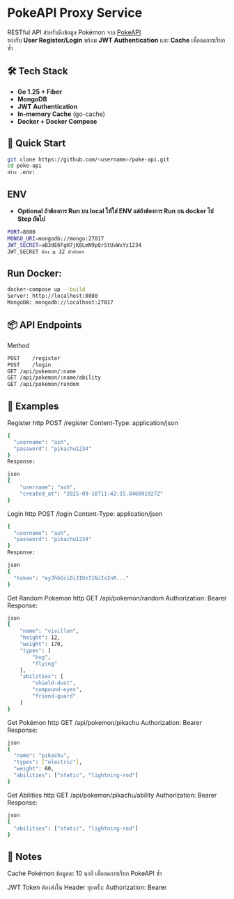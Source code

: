 # PokeAPI Proxy Service

RESTful API สำหรับดึงข้อมูล Pokémon จาก [PokeAPI](https://pokeapi.co/)  
รองรับ **User Register/Login** พร้อม **JWT Authentication** และ **Cache** เพื่อลดการเรียกซ้ำ

## 🛠 Tech Stack

- **Go 1.25 + Fiber**
- **MongoDB**
- **JWT Authentication**
- **In-memory Cache** (go-cache)
- **Docker + Docker Compose**

## 🚀 Quick Start

```bash
git clone https://github.com/<username>/poke-api.git
cd poke-api
สร้าง .env:
```


## ENV
- **Optional ถ้าต้องการ Run บน local ให้ใส่ ENV แต่ถ้าต้องการ Run บน docker ไป Step ถัดไป**
```bash
PORT=8080
MONGO_URI=mongodb://mongo:27017
JWT_SECRET=aB3dE6FgH7jK8LmN9pQrStUvWxYz1234
JWT_SECRET ต้อง ≥ 32 ตัวอักษร
```

## Run Docker:
```bash
docker-compose up --build
Server: http://localhost:8080
MongoDB: mongodb://localhost:27017
```

## 📦 API Endpoints
Method
```bash
POST	/register
POST	/login	
GET	/api/pokemon/:name	
GET	/api/pokemon/:name/ability	
GET	/api/pokemon/random
```


## 📄 Examples
Register
http
POST /register
Content-Type: application/json

```bash
{
  "username": "ash",
  "password": "pikachu1234"
}
Response:

json
{
    "username": "ash",
    "created_at": "2025-09-18T11:42:15.846091927Z"
}
```

Login
http
POST /login
Content-Type: application/json

```bash
{
  "username": "ash",
  "password": "pikachu1234"
}
Response:

json
{
  "token": "eyJhbGciOiJIUzI1NiIsInR..."
}
```


Get Random Pokemon
http
GET /api/pokemon/random
Authorization: Bearer <token>
Response:

```bash
json
{
    "name": "vivillon",
    "height": 12,
    "weight": 170,
    "types": [
        "bug",
        "flying"
    ],
    "abilities": [
        "shield-dust",
        "compound-eyes",
        "friend-guard"
    ]
}
```

Get Pokémon
http
GET /api/pokemon/pikachu
Authorization: Bearer <token>
Response:

```bash
json
{
  "name": "pikachu",
  "types": ["electric"],
  "weight": 60,
  "abilities": ["static", "lightning-rod"]
}
```

Get Abilities
http
GET /api/pokemon/pikachu/ability
Authorization: Bearer <token>
Response:

```bash
json
{
  "abilities": ["static", "lightning-rod"]
}
```


## 📝 Notes
Cache Pokémon ข้อมูลละ 10 นาที เพื่อลดการเรียก PokeAPI ซ้ำ

JWT Token ต้องส่งใน Header ทุกครั้ง:
Authorization: Bearer <token>